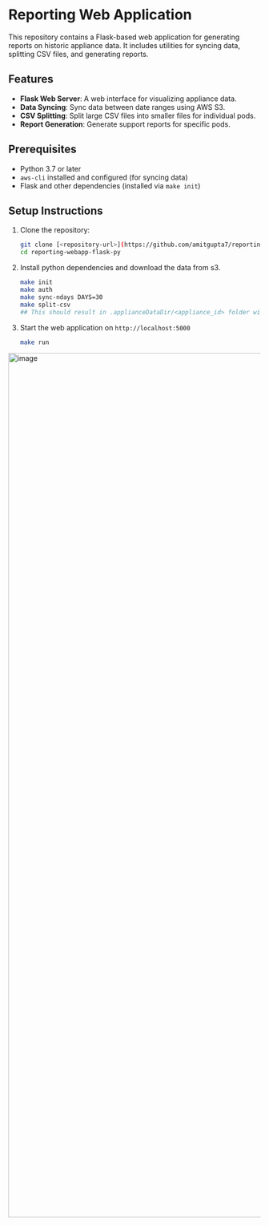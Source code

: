 # Reporting Web Application

This repository contains a Flask-based web application for generating reports on historic appliance data. It includes utilities for syncing data, splitting CSV files, and generating reports.

## Features
- **Flask Web Server**: A web interface for visualizing appliance data.
- **Data Syncing**: Sync data between date ranges using AWS S3.
- **CSV Splitting**: Split large CSV files into smaller files for individual pods.
- **Report Generation**: Generate support reports for specific pods.

## Prerequisites
- Python 3.7 or later
- `aws-cli` installed and configured (for syncing data)
- Flask and other dependencies (installed via `make init`)

## Setup Instructions

1. Clone the repository:
   ```bash
   git clone [<repository-url>](https://github.com/amitgupta7/reporting-webapp-flask-py)
   cd reporting-webapp-flask-py
   ```
2. Install python dependencies and download the data from s3.
    ```bash
    make init
    make auth
    make sync-ndays DAYS=30
    make split-csv
    ## This should result in .applianceDataDir/<appliance_id> folder with telemetry data for all appliances for last 30 days.
    ```
3. Start the web application on `http://localhost:5000`
    ```bash
    make run
    ```
<img width="1725" alt="image" src="https://github.com/user-attachments/assets/f1047202-63de-493a-b336-799794c9c295" />
